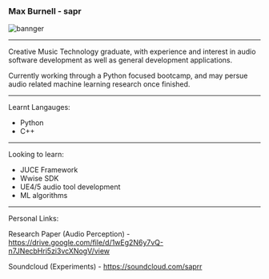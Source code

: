 ### Max Burnell - sapr

![bannger](https://user-images.githubusercontent.com/113622310/215334762-828f7d95-6630-4bcc-88af-8e4a4001b1c9.png)

---
Creative Music Technology graduate, with experience and interest in audio software development as well as general development applications.

Currently working through a Python focused bootcamp, and may persue audio related machine learning research once finished.

---
Learnt Langauges:
- Python
- C++
---
Looking to learn:
- JUCE Framework
- Wwise SDK
- UE4/5 audio tool development
- ML algorithms
---
Personal Links:

Research Paper (Audio Perception) - https://drive.google.com/file/d/1wEg2N6y7vQ-n7JNecbHri5zi3vcXNogV/view

Soundcloud (Experiments) - https://soundcloud.com/saprr

<!--
**s-apr/s-apr** is a ✨ _special_ ✨ repository because its `README.md` (this file) appears on your GitHub profile.

Here are some ideas to get you started:

- 🔭 I’m currently working on ...
- 🌱 I’m currently learning ...
- 👯 I’m looking to collaborate on ...
- 🤔 I’m looking for help with ...
- 💬 Ask me about ...
- 📫 How to reach me: ...
- 😄 Pronouns: ...
- ⚡ Fun fact: ...
-->
